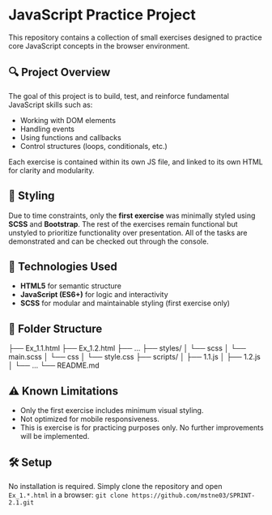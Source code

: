 # JavaScript Practice Project

This repository contains a collection of small exercises designed to practice core JavaScript concepts in the browser environment.

## 🔍 Project Overview

The goal of this project is to build, test, and reinforce fundamental JavaScript skills such as:

- Working with DOM elements
- Handling events
- Using functions and callbacks
- Control structures (loops, conditionals, etc.)

Each exercise is contained within its own JS file, and linked to its own HTML for clarity and modularity.

## 🎨 Styling

Due to time constraints, only the **first exercise** was minimally styled using **SCSS**
and **Bootstrap**. The rest of the exercises remain functional but unstyled to prioritize functionality over presentation.
All of the tasks are demonstrated and can be checked out through the console.

## 🚀 Technologies Used

- **HTML5** for semantic structure
- **JavaScript (ES6+)** for logic and interactivity
- **SCSS** for modular and maintainable styling (first exercise only)

## 📁 Folder Structure

├── Ex_1.1.html
├── Ex_1.2.html
├── ...
├── styles/
│ └── scss
│   └── main.scss
│ └── css
│   └── style.css
├── scripts/
│ ├── 1.1.js
│ ├── 1.2.js
│ └── ...
└── README.md


## ⚠️ Known Limitations

- Only the first exercise includes minimum visual styling.
- Not optimized for mobile responsiveness.
- This is exercise is for practicing purposes only. No further improvements will be implemented.

## 🛠️ Setup

No installation is required. Simply clone the repository and open `Ex_1.*.html` in a browser:
```git clone https://github.com/mstne03/SPRINT-2.1.git```
